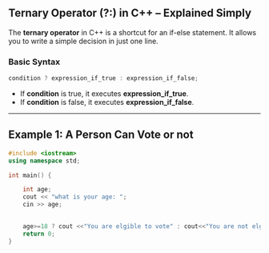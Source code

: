 ## Ternary Operator (?:) in C++ – Explained Simply
The **ternary operator** in C++ is a shortcut for an if-else statement. It allows you to write a simple decision in just one line.

### Basic Syntax
```cpp
condition ? expression_if_true : expression_if_false;

```
- If **condition** is true, it executes **expression_if_true**.
- If **condition** is false, it executes **expression_if_false**.

---

## Example 1: A Person Can Vote or not

```cpp
#include <iostream>
using namespace std;

int main() {

    int age;
    cout << "what is your age: ";
    cin >> age;
    

    age>=18 ? cout <<"You are elgible to vote" : cout<<"You are not elgible to vote";
    return 0;
}

```
